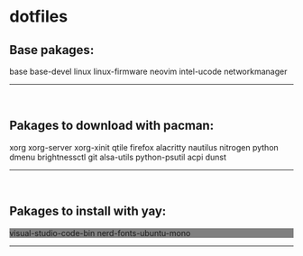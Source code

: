# dotfiles
<h2>Base pakages:</h2>

<p>base base-devel linux linux-firmware neovim intel-ucode networkmanager</p>


<hr><br>

<h2>Pakages to download with pacman:</h2>

<p>xorg xorg-server xorg-xinit qtile firefox alacritty nautilus nitrogen python dmenu brightnessctl git alsa-utils python-psutil acpi dunst</p>
<hr><br>


<h2>Pakages to install with yay:</h2>

<p style="background-color: gray;">visual-studio-code-bin nerd-fonts-ubuntu-mono</p>


<hr><br>
